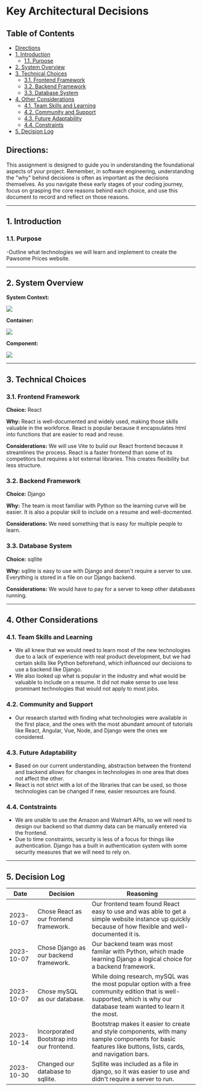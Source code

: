 # Key Architectural Decisions

## Table of Contents

- [Directions](#directions)
- [1. Introduction](#1-introduction)
  - [1.1. Purpose](#11-purpose)
- [2. System Overview](#2-system-overview)
- [3. Technical Choices](#3-technical-choices)
  - [3.1. Frontend Framework](#31-frontend-framework)
  - [3.2. Backend Framework](#32-backend-framework)
  - [3.3. Database System](#33-database-system)
- [4. Other Considerations](#4-other-considerations)
  - [4.1. Team Skills and Learning](#41-team-skills-and-learning)
  - [4.2. Community and Support](#42-community-and-support)
  - [4.3. Future Adaptability](#43-future-adaptability)
  - [4.4. Constraints](#44-constraints)
- [5. Decision Log](#5-decision-log)

## Directions:

This assignment is designed to guide you in understanding the foundational aspects of your project. Remember, in software engineering, understanding the "why" behind decisions is often as important as the decisions themselves. As you navigate these early stages of your coding journey, focus on grasping the core reasons behind each choice, and use this document to record and reflect on those reasons.

---

## 1. Introduction

### 1.1. Purpose

-Outline what technologies we will learn and implement to create the Pawsome Prices website.

---

## 2. System Overview

  **System Context:** 
  
  ![](images/systemcontext.png)
  
  **Container:** 
  
  ![](images/container.png)
  
  **Component:** 
  
  ![](images/component.png)


---

## 3. Technical Choices

### 3.1. Frontend Framework

**Choice:** React 

**Why:** React is well-documented and widely used, making those skills valuable in the workforce. React is popular because it encapsulates html into functions that are easier to read and reuse.

**Considerations:** We will use Vite to build our React frontend because it streamlines the process. React is a faster frontend than some of its competitors but requires a lot external libraries. This creates flexibility but less structure. 

### 3.2. Backend Framework

**Choice:** Django 

**Why:** The team is most familiar with Python so the learning curve will be easier. It is also a popular skill to include on a resume and well-docmented. 

**Considerations:** We need something that is easy for multiple people to learn.

### 3.3. Database System

**Choice:** sqllite

**Why:** sqllite is easy to use with Django and doesn't require a server to use. Everything is stored in a file on our Django backend.

**Considerations:** We would have to pay for a server to keep other databases running.

---

## 4. Other Considerations

### 4.1. Team Skills and Learning

- We all knew that we would need to learn most of the new technologies due to a lack of experience with real product development, but we had certain skills like Python beforehand, which influenced our decisions to use a backend like Django.
- We also looked up what is popular in the industry and what would be valuable to include on a resume. It did not make sense to use less prominant technologies that would not apply to most jobs.

### 4.2. Community and Support

- Our research started with finding what technologies were available in the first place, and the ones with the most abundant amount of tutorials like React, Angular, Vue, Node, and Django were the ones we considered.

### 4.3. Future Adaptability

- Based on our current understanding, abstraction between the frontend and backend allows for changes in technologies in one area that does not affect the other.
- React is not strict with a lot of the libraries that can be used, so those technologies can be changed if new, easier resources are found.

### 4.4. Contstraints

- We are unable to use the Amazon and Walmart APIs, so we will need to design our backend so that dummy data can be manually entered via the frontend.
- Due to time constraints, security is less of a focus for things like authentication. Django has a built in authentication system with some security measures that we will need to rely on.

---

## 5. Decision Log


| Date       | Decision                                 | Reasoning                                                                                                           |
|------------|------------------------------------------|---------------------------------------------------------------------------------------------------------------------|
| 2023-10-07 | Chose React as our frontend framework.   | Our frontend team found React easy to use and was able to get a simple website instance up quickly because of how flexible and well-documented it is. |
| 2023-10-07 | Chose Django as our backend framework.   | Our backend team was most familar with Python, which made learning Django a logical choice for a backend framework. |
| 2023-10-07 | Chose mySQL as our database.   | While doing research, mySQL was the most popular option with a free community edition that is well-supported, which is why our database team wanted to learn it the most. |
| 2023-10-14 | Incorporated Bootstrap into our frontend.   | Bootstrap makes it easier to create and style components, with many sample components for basic features like buttons, lists, cards, and navigation bars. |
| 2023-10-30 | Changed our database to sqllite.   | Sqllite was included as a file in django, so it was easier to use and didn't require a server to run. |


